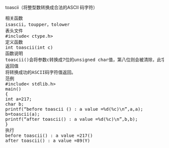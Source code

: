 toascii（将整型数转换成合法的ASCII 码字符）
<pre>相关函数
isascii，toupper，tolower
表头文件
#include< ctype.h>
定义函数
int toascii(int c)
函数说明
toascii()会将参数c转换成7位的unsigned char值，第八位则会被清除，此字符即会被转成ASCII码字符。
返回值
将转换成功的ASCII码字符值返回。
范例
#include< stdlib.h>
main()
{
int a=217;
char b;
printf(“before toascii () : a value =%d(%c)\n”,a,a);
b=toascii(a);
printf(“after toascii() : a value =%d(%c)\n”,b,b);
}
执行
before toascii() : a value =217()
after toascii() : a value =89(Y)</pre>